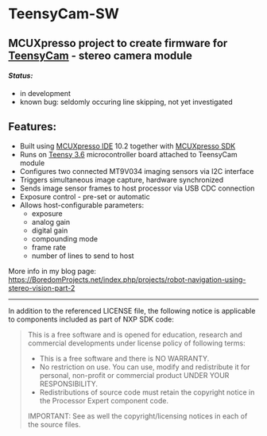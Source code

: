 # TeensyCam-SW
**MCUXpresso** project to create firmware for [**TeensyCam**](https://github.com/icboredman/TeensyCam-HW) - stereo camera module
---

#### _Status:_
* in development
* known bug: seldomly occuring line skipping, not yet investigated

## Features:
* Built using [MCUXpresso IDE](http://www.nxp.com/mcuxpresso/ide) 10.2 together with [MCUXpresso SDK](www.nxp.com/mcuxpresso/sdk)
* Runs on [Teensy 3.6](https://www.pjrc.com/store/teensy36.html) microcontroller board attached to TeensyCam module
* Configures two connected MT9V034 imaging sensors via I2C interface
* Triggers simultaneous image capture, hardware synchronized
* Sends image sensor frames to host processor via USB CDC connection
* Exposure control - pre-set or automatic
* Allows host-configurable parameters:
  * exposure
  * analog gain
  * digital gain
  * compounding mode
  * frame rate
  * number of lines to send to host

More info in my blog page: https://BoredomProjects.net/index.php/projects/robot-navigation-using-stereo-vision-part-2

---
In addition to the referenced LICENSE file, the following notice is applicable to components included as part of NXP SDK code:

>This is a free software and is opened for education, research and commercial developments under license policy of following terms:
>* This is a free software and there is NO WARRANTY.
>* No restriction on use. You can use, modify and redistribute it for personal, non-profit or commercial product UNDER YOUR RESPONSIBILITY.
>* Redistributions of source code must retain the copyright notice in the Processor Expert component code.
>
>IMPORTANT:
>See as well the copyright/licensing notices in each of the source files.